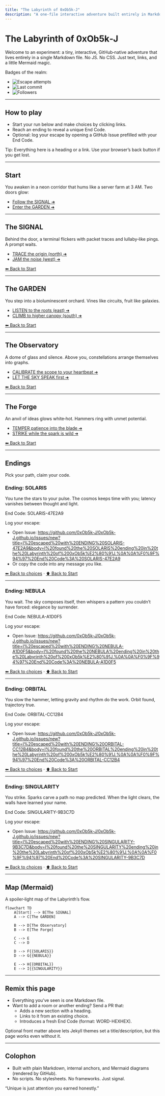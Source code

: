 ```yaml
---
title: "The Labyrinth of 0xOb5k‑J"
description: "A one‑file interactive adventure built entirely in Markdown."
---
```


# The Labyrinth of 0xOb5k‑J

Welcome to an experiment: a tiny, interactive, GitHub‑native adventure that lives entirely in a single Markdown file. No JS. No CSS. Just text, links, and a little Mermaid magic.

Badges of the realm:
- ![Escape attempts](https://img.shields.io/github/issues/0xOb5k-J/0xOb5k-J.github.io?label=escape%20attempts)
- ![Last commit](https://img.shields.io/github/last-commit/0xOb5k-J/0xOb5k-J.github.io)
- ![Followers](https://img.shields.io/github/followers/0xOb5k-J?style=social)

---

## How to play

- Start your run below and make choices by clicking links.
- Reach an ending to reveal a unique End Code.
- Optional: log your escape by opening a GitHub Issue prefilled with your End Code.

Tip: Everything here is a heading or a link. Use your browser’s back button if you get lost.

---

## Start

You awaken in a neon corridor that hums like a server farm at 3 AM. Two doors glow:

- [Follow the SIGNAL ➜](#the-signal)
- [Enter the GARDEN ➜](#the-garden)

---

## The SIGNAL

Behind the door, a terminal flickers with packet traces and lullaby‑like pings. A prompt waits.

- [TRACE the origin (north) ➜](#the-observatory)
- [JAM the noise (west) ➜](#the-forge)

[⬅ Back to Start](#start)

---

## The GARDEN

You step into a bioluminescent orchard. Vines like circuits, fruit like galaxies.

- [LISTEN to the roots (east) ➜](#the-forge)
- [CLIMB to higher canopy (south) ➜](#the-observatory)

[⬅ Back to Start](#start)

---

## The Observatory

A dome of glass and silence. Above you, constellations arrange themselves into graphs.

- [CALIBRATE the scope to your heartbeat ➜](#ending-solaris)
- [LET THE SKY SPEAK first ➜](#ending-nebula)

[⬅ Back to Start](#start)

---

## The Forge

An anvil of ideas glows white‑hot. Hammers ring with unmet potential.

- [TEMPER patience into the blade ➜](#ending-orbital)
- [STRIKE while the spark is wild ➜](#ending-singularity)

[⬅ Back to Start](#start)

---

## Endings

Pick your path, claim your code.

### Ending: SOLARIS
You tune the stars to your pulse. The cosmos keeps time with you; latency vanishes between thought and light.

End Code: SOLARIS-47E2A9

Log your escape:
- Open Issue: https://github.com/0xOb5k-J/0xOb5k-J.github.io/issues/new?title=I%20escaped%20with%20ENDING%20SOLARIS-47E2A9&body=I%20found%20the%20SOLARIS%20ending%20in%20the%20Labyrinth%20of%200xOb5k%E2%80%91J.%0A%0A%F0%9F%94%97%20End%20Code%3A%20SOLARIS-47E2A9
- Or copy the code into any message you like.

[⬅ Back to choices](#the-observatory) · [⬆ Back to Start](#start)

---

### Ending: NEBULA
You wait. The sky composes itself, then whispers a pattern you couldn’t have forced: elegance by surrender.

End Code: NEBULA-A1D0F5

Log your escape:
- Open Issue: https://github.com/0xOb5k-J/0xOb5k-J.github.io/issues/new?title=I%20escaped%20with%20ENDING%20NEBULA-A1D0F5&body=I%20found%20the%20NEBULA%20ending%20in%20the%20Labyrinth%20of%200xOb5k%E2%80%91J.%0A%0A%F0%9F%94%97%20End%20Code%3A%20NEBULA-A1D0F5

[⬅ Back to choices](#the-observatory) · [⬆ Back to Start](#start)

---

### Ending: ORBITAL
You slow the hammer, letting gravity and rhythm do the work. Orbit found, trajectory true.

End Code: ORBITAL-CC12B4

Log your escape:
- Open Issue: https://github.com/0xOb5k-J/0xOb5k-J.github.io/issues/new?title=I%20escaped%20with%20ENDING%20ORBITAL-CC12B4&body=I%20found%20the%20ORBITAL%20ending%20in%20the%20Labyrinth%20of%200xOb5k%E2%80%91J.%0A%0A%F0%9F%94%97%20End%20Code%3A%20ORBITAL-CC12B4

[⬅ Back to choices](#the-forge) · [⬆ Back to Start](#start)

---

### Ending: SINGULARITY
You strike. Sparks carve a path no map predicted. When the light clears, the walls have learned your name.

End Code: SINGULARITY-9B3C7D

Log your escape:
- Open Issue: https://github.com/0xOb5k-J/0xOb5k-J.github.io/issues/new?title=I%20escaped%20with%20ENDING%20SINGULARITY-9B3C7D&body=I%20found%20the%20SINGULARITY%20ending%20in%20the%20Labyrinth%20of%200xOb5k%E2%80%91J.%0A%0A%F0%9F%94%97%20End%20Code%3A%20SINGULARITY-9B3C7D

[⬅ Back to choices](#the-forge) · [⬆ Back to Start](#start)

---

## Map (Mermaid)

A spoiler‑light map of the Labyrinth’s flow.

```mermaid
flowchart TD
    A[Start] --> B[The SIGNAL]
    A --> C[The GARDEN]

    B --> D[The Observatory]
    B --> E[The Forge]

    C --> E
    C --> D

    D --> F{{SOLARIS}}
    D --> G{{NEBULA}}

    E --> H{{ORBITAL}}
    E --> I{{SINGULARITY}}
```

---

## Remix this page

- Everything you’ve seen is one Markdown file.
- Want to add a room or another ending? Send a PR that:
  - Adds a new section with a heading.
  - Links to it from an existing choice.
  - Introduces a fresh End Code (format: WORD-HEXHEX).

Optional front matter above lets Jekyll themes set a title/description, but this page works even without it.

---

## Colophon

- Built with plain Markdown, internal anchors, and Mermaid diagrams (rendered by GitHub).
- No scripts. No stylesheets. No frameworks. Just signal.

“Unique is just attention you earned honestly.”
